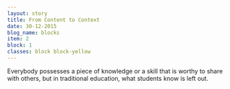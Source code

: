 ```yaml
---
layout: story
title: From Content to Context
date: 30-12-2015
blog_name: blocks
item: 2
block: 1
classes: block block-yellow
---
```

Everybody possesses a piece of knowledge or a skill that is worthy to share with others, but in traditional education, what students know is left out. 